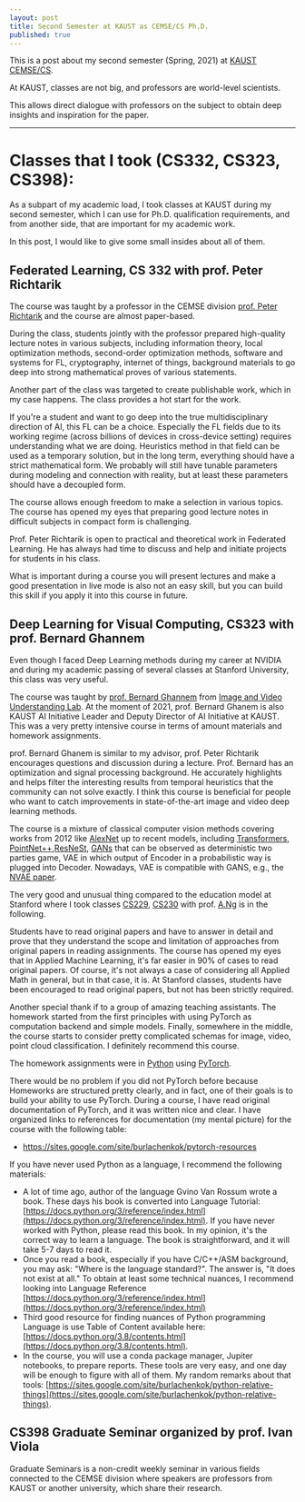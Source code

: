 ```yaml
---
layout: post
title: Second Semester at KAUST as CEMSE/CS Ph.D.
published: true
---
```


This is a post about my second semester (Spring, 2021) at [KAUST CEMSE/CS](https://cemse.kaust.edu.sa/).

At KAUST, classes are not big, and professors are world-level scientists.

This allows direct dialogue with professors on the subject to obtain deep insights and inspiration for the paper.

---

# Classes that I took (CS332, CS323, CS398):

As a subpart of my academic load, I took classes at KAUST during my second semester, which I can use for Ph.D. qualification requirements, and from another side, that are important for my academic work.

In this post, I would like to give some small insides about all of them.

## Federated Learning, CS 332 with prof. Peter Richtarik 

The course was taught by a professor in the CEMSE division [prof. Peter Richtarik](https://richtarik.org/) and the course are almost paper-based.

During the class, students jointly with the professor prepared high-quality lecture notes in various subjects, including information theory, local optimization methods, second-order optimization methods, software and systems for FL,
cryptography, internet of things, background materials to go deep into strong mathematical proves of various statements.

Another part of the class was targeted to create publishable work, which in my case happens. The class provides a hot start for the work.

If you're a student and want to go deep into the true multidisciplinary direction of AI, this FL can be a choice. Especially the FL fields due to its working regime (across billions of devices in cross-device setting) requires understanding what we are doing. 
Heuristics method in that field can be used as a temporary solution, but in the long term, everything should have a strict mathematical form. We probably will still have tunable parameters during modeling and connection with reality, but at least these parameters should have a decoupled form.

The course allows enough freedom to make a selection in various topics. The course has opened my eyes that preparing good lecture notes in difficult subjects in compact form is challenging.

Prof. Peter Richtarik is open to practical and theoretical work in Federated Learning. He has always had time to discuss and help and initiate projects for students in his class.

What is important during a course you will present lectures and make a good presentation in live mode is also not an easy skill, but you can build this skill if you apply it into this course in future. 

## Deep Learning for Visual Computing, CS323 with prof. Bernard Ghannem

Even though I faced Deep Learning methods during my career at NVIDIA and during my academic passing of several classes at Stanford University, this class was very useful.

The course was taught by [prof. Bernard Ghannem](https://www.kaust.edu.sa/en/study/faculty/bernard-ghanem) from [Image and Video Understanding Lab](https://cemse.kaust.edu.sa/ivul).
At the moment of 2021, prof. Bernard Ghanem is also KAUST AI Initiative Leader and Deputy Director of AI Initiative at KAUST. This was a very pretty intensive course in terms of amount materials and homework assignments.

prof. Bernard Ghanem is similar to my advisor, prof. Peter Richtarik encourages questions and discussion during a lecture. Prof. Bernard has an optimization and signal processing background. He accurately
highlights and helps filter the interesting results from temporal heuristics that the community can not solve exactly. I think this course is beneficial for people who want to catch improvements in state-of-the-art image and video deep learning methods.

The course is a mixture of classical computer vision methods covering works from 2012 like [AlexNet](https://papers.nips.cc/paper/2012/file/c399862d3b9d6b76c8436e924a68c45b-Paper.pdf) up to recent models, including [Transformers](https://papers.nips.cc/paper/2017/file/3f5ee243547dee91fbd053c1c4a845aa-Paper.pdf), [PointNet++](https://arxiv.org/abs/1706.02413),[ResNeSt](https://arxiv.org/pdf/2004.08955v2.pdf), [GANs](https://arxiv.org/abs/1406.2661) that can be observed as deterministic two parties game, VAE in which output of Encoder in a probabilistic way is plugged into Decoder. Nowadays, VAE is compatible with GANS, e.g., the [NVAE paper](https://arxiv.org/pdf/2007.03898.pdf).

The very good and unusual thing compared to the education model at Stanford where I took classes [CS229](https://cs229.stanford.edu/), [CS230](https://cs230.stanford.edu/) with prof. [A.Ng](https://hai.stanford.edu/people/andrew-ng) is in the following. 

Students have to read original papers and have to answer in detail and prove that they understand the scope and limitation of approaches from original papers in reading assignments. The course has opened my eyes that in Applied Machine Learning, it's far easier in 90% of cases to read original papers.
Of course, it's not always a case of considering all Applied Math in general, but in that case, it is. At Stanford classes, students have been encouraged to read original papers, but not has been strictly required.

Another special thank if to a group of amazing teaching assistants. The homework started from the first principles with using PyTorch as computation backend and simple models. Finally, somewhere in the middle, the course starts to consider pretty complicated schemas for image, video, point cloud classification.
I definitely recommend this course. 

The homework assignments were in [Python](https://www.python.org/) using [PyTorch](https://pytorch.org/docs/stable/index.html). 

There would be no problem if you did not PyTorch before because Homeworks are structured pretty clearly, and in fact, one of their goals is to build your ability to use PyTorch. 
During a course, I have read original documentation of PyTorch, and it was written nice and clear. I have organized links to references for documentation (my mental picture) for the course with the following table:

* https://sites.google.com/site/burlachenkok/pytorch-resources

If you have never used Python as a language, I recommend the following materials:

* A lot of time ago, author of the language Gvino Van Rossum wrote a book. These days his book is converted into Language Tutorial: [https://docs.python.org/3/reference/index.html](https://docs.python.org/3/reference/index.html). If you have never worked with Python, please read this book. In my opinion, it's the correct way to learn a language. The book is straightforward, and it will take 5-7 days to read it.
* Once you read a book, especially if you have C/C++/ASM background, you may ask: "Where is the language standard?". The answer is, "It does not exist at all." To obtain at least some technical nuances, I recommend looking into Language Reference [https://docs.python.org/3/reference/index.html](https://docs.python.org/3/reference/index.html)
* Third good resource for finding nuances of Python programming Language is use Table of Content available here: [https://docs.python.org/3.8/contents.html](https://docs.python.org/3.8/contents.html).
* In the course, you will use a conda package manager, Jupiter notebooks, to prepare reports. These tools are very easy, and one day will be enough to figure with all of them. My random remarks about that tools: [https://sites.google.com/site/burlachenkok/python-relative-things](https://sites.google.com/site/burlachenkok/python-relative-things).


## CS398 Graduate Seminar organized by prof. Ivan Viola

Graduate Seminars is a non-credit weekly seminar in various fields connected to the CEMSE division where speakers are professors from KAUST or another university, which share their research. 
